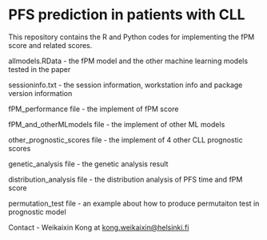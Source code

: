 # PFS prediction in patients with CLL

This repository contains the R and Python codes for implementing the fPM score and related scores.

allmodels.RData - the fPM model and the other machine learning models tested in the paper

sessioninfo.txt - the session information, workstation info and package version information 

fPM_performance file - the implement of fPM score

fPM_and_otherMLmodels file - the implement of other ML models

other_prognostic_scores file - the implement of 4 other CLL prognostic scores

genetic_analysis file - the genetic analysis result

distribution_analysis file - the distribution analysis of PFS time and fPM score

permutation_test file - an example about how to produce permutaiton test in prognostic model

Contact - Weikaixin Kong at kong.weikaixin@helsinki.fi
